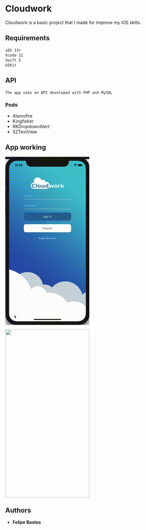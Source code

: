# Cloudwork

Cloudwork is a basic project that I made for improve my iOS skills.

## Requirements

```
iOS 13+
Xcode 11
Swift 5
UIKit
```

## API

```
The app uses an API developed with PHP and MySQL
```

### Pods

* Alamofire
* Kingfisher
* RKDropdownAlert
* SZTextView

## App working
<img align="center" width="270" height="540" src="https://github.com/FelipeABastos/Cloudwork/blob/master/GifRegisterForgotPassword.gif"> 

<img align="center" width="270" height="540" 
src="https://github.com/FelipeABastos/Cloudwork/blob/master/gifApplication.gif"> 

## Authors

* **Felipe Bastos** 


